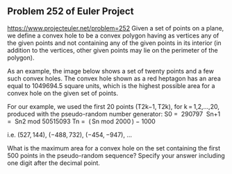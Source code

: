 ## Problem 252 of Euler Project 
https://www.projecteuler.net/problem=252
Given a set of points on a plane, we define a convex hole to be a convex polygon having as vertices any of the given points and not containing any of the given points in its interior (in addition to the vertices, other given points may lie on the perimeter of the polygon). 


As an example, the image below shows a set of twenty points and a few such convex holes. 
The convex hole shown as a red heptagon has an area equal to 1049694.5 square units, which is the highest possible area for a convex hole on the given set of points.




For our example, we used the first 20 points (T2k−1, T2k), for k = 1,2,…,20, produced with the pseudo-random number generator:
S0
= 
290797 
Sn+1
= 
Sn2 mod 50515093
Tn
= 
( Sn mod 2000 ) − 1000 


i.e. (527, 144), (−488, 732), (−454, −947), …


What is the maximum area for a convex hole on the set containing the first 500 points in the pseudo-random sequence? Specify your answer including one digit after the decimal point.